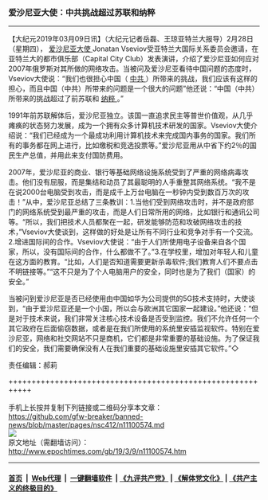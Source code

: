 ### 爱沙尼亚大使：中共挑战超过苏联和纳粹
------------------------

<p>
 【大纪元2019年03月09日讯】（大纪元记者岳磊、王琼亚特兰大报导）2月28日（星期四），
 <a href="http://www.epochtimes.com/gb/tag/%E7%88%B1%E6%B2%99%E5%B0%BC%E4%BA%9A%E5%A4%A7%E4%BD%BF.html">
  爱沙尼亚大使
 </a>
 Jonatan Vseviov受亚特兰大国际关系委员会邀请，在亚特兰大的都市俱乐部（Capital City Club）发表演讲，介绍了爱沙尼亚如何应对2007年俄罗斯对其所做的网络攻击。当被问及爱沙尼亚看待中国问题的态度时，Vseviov大使说：“我们也很担心中国（
 <a href="http://www.epochtimes.com/gb/tag/%E4%B8%AD%E5%85%B1.html">
  中共
 </a>
 ）所带来的挑战，我们应该有这样的担心，而且中国（中共）所带来的问题是一个很大的问题”他还说：“中国（中共）所带来的挑战超过了前苏联和
 <a href="http://www.epochtimes.com/gb/tag/%E7%BA%B3%E7%B2%B9.html">
  纳粹
 </a>
 。”
</p>
<p>
 1991年前苏联解体后，爱沙尼亚独立。该国一直追求民主等普世价值观，从几乎瘫痪的状态努力发展，成为一个拥有众多计算机技术研发的国家。Vseviov大使介绍说：“我们已经成为一个最成功利用计算机技术来完成国内事务的国家。我们所有的事务都在网上进行，比如缴税和竞选投票等。”爱沙尼亚用从中省下约2％的国民生产总值，并用此来支付国防费用。
</p>
<p>
 2007年，爱沙尼亚的商业、银行等基础网络设施系统受到了严重的网络病毒攻击。他们没有屈服，而是集结和动员了其最聪明的人手重整其网络系统。“我不是在说2000台电脑受到攻击，而是成千上万台电脑在一秒钟内受到数百万次的攻击！”从中，爱沙尼亚总结了三条教训：1.当他们受到网络攻击时，并不是政府部门的网络系统受到最严重的攻击，而是人们日常所用的网络，比如银行和通讯公司等。“所以，我们把技术人员都聚在一起，研发能够防范和攻破网络攻击的技术，”Vseviov大使谈到，这样做的好处是让所有不同行业和竞争对手有一个交流。2.增进国际间的合作。Vseviov大使说：“由于人们所使用电子设备来自各个国家，所以，没有国际间的合作，什么都做不了。”3.在学校里，增加对年轻人和儿童在这方面的教育。“比如，人们是否知道需要更新杀毒软件;我们教育人们不要点击不明链接等。”“这不只是为了个人电脑用户的安全，同时也是为了我们（国家）的安全。”
</p>
<p>
 当被问到爱沙尼亚是否已经使用由中国如华为公司提供的5G技术支持时，大使谈到，“由于爱沙尼亚还是一个小国，所以会与欧洲其它国家一起建设。”他还说：“但是对于技术来说，我们非常关注核心技术设备是否受到监控。我们不允许任何一个其它政府在后面偷窃数据，或者是在我们所使用的系统里安插监视软件。特别在爱沙尼亚，网络和社交网站不只是商机，它们都是非常重要的基础设施。为了保证我们的安全，我们需要确保没有人在我们重要的基础设施里安插其它软件。”◇
</p>
<p>
 责任编辑：郝莉
</p>

+++++++++++++++++++++++++++++++++++++++++++++++++++++++++++<br/><br/>
手机上长按并复制下列链接或二维码分享本文章：<br/>
https://github.com/gfw-breaker/banned-news/blob/master/pages/nsc412/n11100574.md <br/>
<a href='https://github.com/gfw-breaker/banned-news/blob/master/pages/nsc412/n11100574.md'><img src='https://github.com/gfw-breaker/banned-news/blob/master/pages/nsc412/n11100574.md.png'/></a> <br/>
原文地址（需翻墙访问）：http://www.epochtimes.com/gb/19/3/9/n11100574.htm


------------------------
#### [首页](https://github.com/gfw-breaker/banned-news/blob/master/README.md) &nbsp;|&nbsp; [Web代理](https://github.com/labour-camp/helloworld) &nbsp;|&nbsp; [一键翻墙软件](https://github.com/gfw-breaker/nogfw/blob/master/README.md) &nbsp;| [《九评共产党》](https://github.com/gfw-breaker/9ping.md/blob/master/README.md#九评之一评共产党是什么) | [《解体党文化》](https://github.com/gfw-breaker/jtdwh.md/blob/master/README.md) | [《共产主义的终极目的》](https://github.com/gfw-breaker/gczydzjmd.md/blob/master/README.md)

